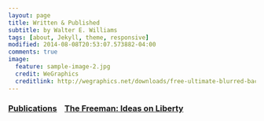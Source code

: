 ```yaml
---
layout: page
title: Written & Published
subtitle: by Walter E. Williams
tags: [about, Jekyll, theme, responsive]
modified: 2014-08-08T20:53:07.573882-04:00
comments: true
image:
  feature: sample-image-2.jpg
  credit: WeGraphics
  creditlink: http://wegraphics.net/downloads/free-ultimate-blurred-background-pack/
---
```



### [Publications](/publications/publications.html)&nbsp;&nbsp;&nbsp;&nbsp;[The Freeman: Ideas on Liberty](/publications/liberty.html)
